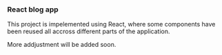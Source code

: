 ### React blog app

This project is impelemented using React, where some components have been reused all accross different parts of the application.

More addjustment will be added soon.